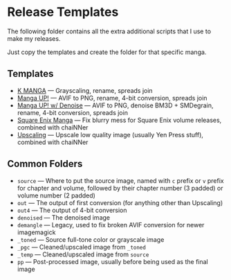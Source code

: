 # Release Templates

The following folder contains all the extra additional scripts that I use to make my releases.

Just copy the templates and create the folder for that specific manga.

## Templates
- [K MANGA](https://github.com/noaione/nao-manga-rls/tree/master/_templates/K%20MANGA) — Grayscaling, rename, spreads join
- [Manga UP!](https://github.com/noaione/nao-manga-rls/tree/master/_templates/Manga%20UP!) — AVIF to PNG, rename, 4-bit conversion, spreads join
- [Manga UP! w/ Denoise](https://github.com/noaione/nao-manga-rls/tree/master/_templates/Manga%20UP!%20(Denoise)) — AVIF to PNG, denoise BM3D + SMDegrain, rename, 4-bit conversion, spreads join
- [Square Enix Manga](https://github.com/noaione/nao-manga-rls/tree/master/_templates/Square%20Enix) — Fix blurry mess for Square Enix volume releases, combined with chaiNNer
- [Upscaling](https://github.com/noaione/nao-manga-rls/tree/master/_templates/Upscale) — Upscale low quality image (usually Yen Press stuff), combined with chaiNNer

## Common Folders
- `source` — Where to put the source image, named with `c` prefix or `v` prefix for chapter and volume, followed by their chapter number (3 padded) or volume number (2 padded)
- `out` — The output of first conversion (for anything other than Upscaling)
- `out4` — The output of 4-bit conversion
- `denoised` — The denoised image
- `demangle` — Legacy, used to fix broken AVIF conversion for newer imagemagick
- `_toned` — Source full-tone color or grayscale image
- `_pgc` — Cleaned/upscaled image from `_toned`
- `_temp` — Cleaned/upscaled image from `source`
- `pp` — Post-processed image, usually before being used as the final image